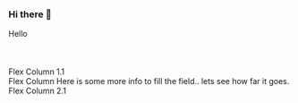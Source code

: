 ### Hi there 👋

<!--
**CyberUncovered/CyberUncovered** is a ✨ _special_ ✨ repository because its `README.md` (this file) appears on your GitHub profile.

Here are some ideas to get you started:

- 🔭 I’m currently working on ...
- 🌱 I’m currently learning ...
- 👯 I’m looking to collaborate on ...
- 🤔 I’m looking for help with ...
- 💬 Ask me about ...
- 📫 How to reach me: ...
- 😄 Pronouns: ...
- ⚡ Fun fact: ...
-->

<div class="testbox">Hello</div>
<br><br><br>
<div class="flex-container">

  <div class="flex-child Privacy">
    Flex Column 1.1
  </div>
  
  <div class="flex-child Intel">
    Flex Column Here is some more info to fill the field.. lets see how far it goes.
  </div>
  
  <div class="flex-child Cyber">
    Flex Column 2.1
  </div>
  
</div>
